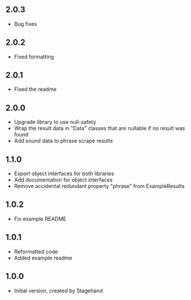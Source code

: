 ## 2.0.3

- Bug fixes

## 2.0.2

- Fixed formatting

## 2.0.1

- Fixed the readme

## 2.0.0

- Upgrade library to use null-safety
- Wrap the result data in "Data" classes that are nullable if no result was found
- Add sound data to phrase scrape results

## 1.1.0

- Export object interfaces for both libraries
- Add documentation for object interfaces
- Remove accidental redundant property "phrase" from ExampleResults

## 1.0.2

- Fix example README

## 1.0.1

- Reformatted code
- Added example readme

## 1.0.0

- Initial version, created by Stagehand
